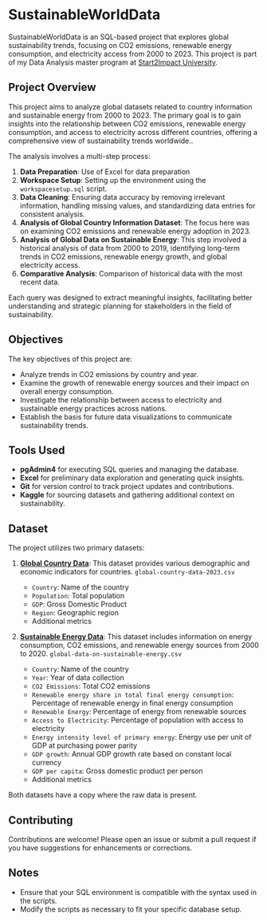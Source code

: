 # SustainableWorldData

SustainableWorldData is an SQL-based project that explores global sustainability trends, focusing on CO2 emissions, renewable energy consumption, and electricity access from 2000 to 2023. This project is part of my Data Analysis master program at [Start2Impact University](https://www.start2impact.it/). 

## Project Overview
This project aims to analyze global datasets related to country information and sustainable energy from 2000 to 2023. The primary goal is to gain insights into the relationship between CO2 emissions, renewable energy consumption, and access to electricity across different countries, offering a comprehensive view of sustainability trends worldwide..

The analysis involves a multi-step process:
1. **Data Preparation**: Use of Excel for data preparation
2. **Workspace Setup**: Setting up the environment using the `workspacesetup.sql` script.
3. **Data Cleaning**: Ensuring data accuracy by removing irrelevant information, handling missing values, and standardizing data entries for consistent analysis.
4. **Analysis of Global Country Information Dataset**: The focus here was on examining CO2 emissions and renewable energy adoption in 2023.
5. **Analysis of Global Data on Sustainable Energy**: This step involved a historical analysis of data from 2000 to 2019, identifying long-term trends in CO2 emissions, renewable energy growth, and global electricity access.
6. **Comparative Analysis**: Comparison of historical data with the most recent data.

Each query was designed to extract meaningful insights, facilitating better understanding and strategic planning for stakeholders in the field of sustainability.

## Objectives
The key objectives of this project are:
- Analyze trends in CO2 emissions by country and year.
- Examine the growth of renewable energy sources and their impact on overall energy consumption.
- Investigate the relationship between access to electricity and sustainable energy practices across nations.
- Establish the basis for future data visualizations to communicate sustainability trends.

## Tools Used
- **pgAdmin4** for executing SQL queries and managing the database.
- **Excel** for preliminary data exploration and generating quick insights.
- **Git** for version control to track project updates and contributions.
- **Kaggle** for sourcing datasets and gathering additional context on sustainability.

## Dataset
The project utilizes two primary datasets:
1. [**Global Country Data**](https://www.kaggle.com/datasets/nelgiriyewithana/countries-of-the-world-2023): This dataset provides various demographic and economic indicators for countries. `global-country-data-2023.csv`
   - `Country`: Name of the country
   - `Population`: Total population
   - `GDP`: Gross Domestic Product
   - `Region`: Geographic region
   - Additional metrics

2. [**Sustainable Energy Data**](https://www.kaggle.com/datasets/anshtanwar/global-data-on-sustainable-energy): This dataset includes information on energy consumption, CO2 emissions, and renewable energy sources from 2000 to 2020. `global-data-on-sustainable-energy.csv`
   - `Country`: Name of the country
   - `Year`: Year of data collection
   - `CO2 Emissions`: Total CO2 emissions
   - `Renewable energy share in total final energy consumption`: Percentage of renewable energy in final energy consumption
   - `Renewable Energy`: Percentage of energy from renewable sources
   - `Access to Electricity`: Percentage of population with access to electricity
   - `Energy intensity level of primary energy`: Energy use per unit of GDP at purchasing power parity
   - `GDP growth`: Annual GDP growth rate based on constant local currency
   - `GDP per capita`: Gross domestic product per person
   - Additional metrics

Both datasets have a copy where the raw data is present.

## Contributing
Contributions are welcome! Please open an issue or submit a pull request if you have suggestions for enhancements or corrections.

## Notes
- Ensure that your SQL environment is compatible with the syntax used in the scripts.
- Modify the scripts as necessary to fit your specific database setup.

